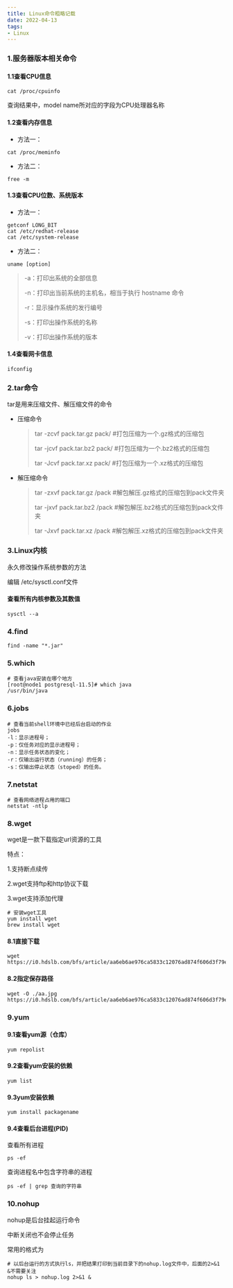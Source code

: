 ```yaml
---
title: Linux命令粗略记载
date: 2022-04-13
tags: 
- Linux
---
```


### 1.服务器版本相关命令

#### 1.1查看CPU信息

```shell
cat /proc/cpuinfo
```

查询结果中，model name所对应的字段为CPU处理器名称

#### 1.2查看内存信息

* 方法一：

```shell
cat /proc/meminfo
```

* 方法二：

```shell
free -m
```

#### 1.3查看CPU位数、系统版本

* 方法一：

```shell
getconf LONG_BIT
cat /etc/redhat-release
cat /etc/system-release
```

* 方法二：

```shell
uname [option]
```

> -a：打印出系统的全部信息
>
> -n：打印出当前系统的主机名，相当于执行 hostname 命令
>
> -r：显示操作系统的发行编号
>
> -s：打印出操作系统的名称
>
> -v：打印出操作系统的版本

#### 1.4查看网卡信息

```shell
ifconfig
```

### 2.tar命令

tar是用来压缩文件、解压缩文件的命令

* 压缩命令

  > tar -zcvf pack.tar.gz pack/ #打包压缩为一个.gz格式的压缩包
  >
  > tar -jcvf pack.tar.bz2 pack/ #打包压缩为一个.bz2格式的压缩包
  >
  > tar -Jcvf pack.tar.xz pack/ #打包压缩为一个.xz格式的压缩包

* 解压缩命令

  > tar -zxvf pack.tar.gz /pack #解包解压.gz格式的压缩包到pack文件夹
  >
  > tar -jxvf pack.tar.bz2 /pack #解包解压.bz2格式的压缩包到pack文件夹
  >
  > tar -Jxvf pack.tar.xz /pack #解包解压.xz格式的压缩包到pack文件夹

### 3.Linux内核

永久修改操作系统参数的方法

编辑 /etc/sysctl.conf文件

#### 查看所有内核参数及其数值

```shell
sysctl --a
```

### 4.find

```shell
find -name "*.jar"
```

### 5.which

```shell
# 查看java安装在哪个地方
[root@node1 postgresql-11.5]# which java
/usr/bin/java
```

### 6.jobs

```shell
# 查看当前shell环境中已经后台启动的作业
jobs
-l：显示进程号；
-p：仅任务对应的显示进程号；
-n：显示任务状态的变化；
-r：仅输出运行状态（running）的任务；
-s：仅输出停止状态（stoped）的任务。
```

### 7.netstat

```shell
# 查看网络进程占用的端口
netstat -ntlp
```

### 8.wget

wget是一款下载指定url资源的工具

特点：

1.支持断点续传

2.wget支持ftp和http协议下载

3.wget支持添加代理

```shell
# 安装wget工具
yum install wget
brew install wget
```

#### 8.1直接下载

```shell
wget https://i0.hdslb.com/bfs/article/aa6eb6ae976ca5833c12076ad874f606d3f79eca.jpg@942w_287h_progressive.webp
```

#### 8.2指定保存路径

```shell
wget -O ./aa.jpg https://i0.hdslb.com/bfs/article/aa6eb6ae976ca5833c12076ad874f606d3f79eca.jpg@942w_287h_progressive.webp
```

### 9.yum

#### 9.1查看yum源（仓库）

```shell
yum repolist
```

#### 9.2查看yum安装的依赖

```shell
yum list
```

#### 9.3yum安装依赖

```shell
yum install packagename
```

#### 9.4查看后台进程(PID)

查看所有进程

```shell
ps -ef
```

查询进程名中包含字符串的进程

```shell
ps -ef | grep 查询的字符串
```

### 10.nohup

nohup是后台挂起运行命令

中断关闭也不会停止任务

常用的格式为

```shell
# 以后台运行的方式执行ls，并把结果打印到当前目录下的nohup.log文件中，后面的2>&1 &不需要关注
nohup ls > nohup.log 2>&1 &
```



